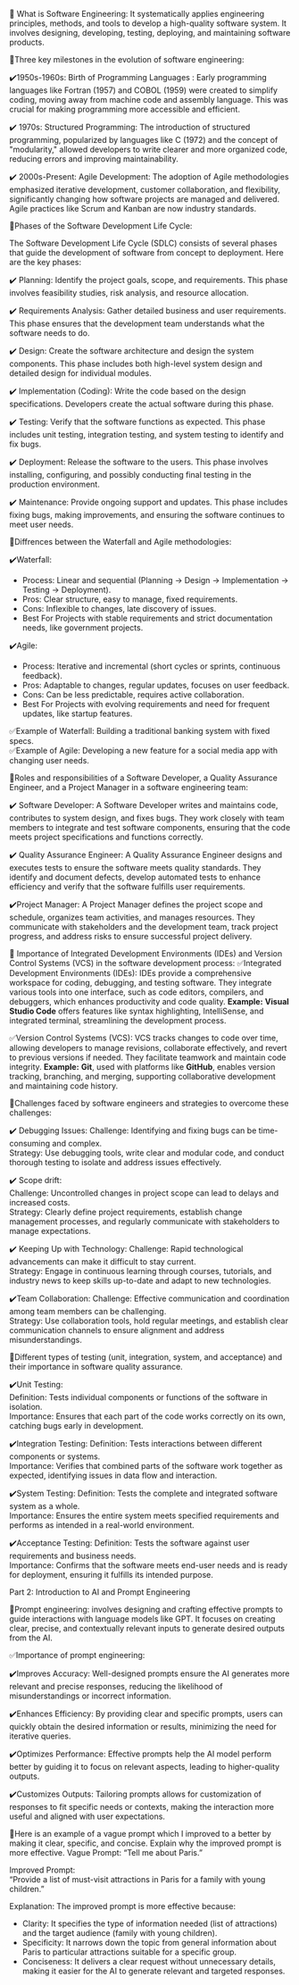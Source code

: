 🔹 What is Software Engineering: It systematically applies engineering principles, methods, and tools to develop a high-quality software system. It involves designing, developing, testing, deploying, and maintaining software products.

 🔹Three key milestones in the evolution of software engineering:
 
  ✔️1950s-1960s: Birth of Programming Languages :
   Early programming languages like Fortran (1957) and COBOL (1959) were created to simplify coding, moving away from machine code and assembly language. This was crucial for making programming more accessible and efficient.

  ✔️ 1970s: Structured Programming: 
   The introduction of structured programming, popularized by languages like C (1972) and the concept of "modularity," allowed developers to write clearer and more organized code, reducing errors and improving maintainability.

  ✔️ 2000s-Present: Agile Development: 
   The adoption of Agile methodologies emphasized iterative development, customer collaboration, and flexibility, significantly changing how software projects are managed and delivered. 
Agile practices like Scrum and Kanban are now industry standards.
 
🔹Phases of the Software Development Life Cycle:

The Software Development Life Cycle (SDLC) consists of several phases that guide the development of software from concept to deployment. Here are the key phases:

✔️ Planning: Identify the project goals, scope, and requirements. This phase involves feasibility studies, risk analysis, and resource allocation.

✔️ Requirements Analysis: Gather detailed business and user requirements. This phase ensures that the development team understands what the software needs to do.

✔️ Design: Create the software architecture and design the system components. This phase includes both high-level system design and detailed design for individual modules.

✔️ Implementation (Coding): Write the code based on the design specifications. Developers create the actual software during this phase.

✔️ Testing: Verify that the software functions as expected. This phase includes unit testing, integration testing, and system testing to identify and fix bugs.

✔️ Deployment: Release the software to the users. This phase involves installing, configuring, and possibly conducting final testing in the production environment.

✔️ Maintenance: Provide ongoing support and updates. This phase includes fixing bugs, making improvements, and ensuring the software continues to meet user needs.

🔹Diffrences between the Waterfall and Agile methodologies:

✔️Waterfall:
- Process: Linear and sequential (Planning → Design → Implementation → Testing → Deployment).
- Pros: Clear structure, easy to manage, fixed requirements.
- Cons: Inflexible to changes, late discovery of issues.
- Best For Projects with stable requirements and strict documentation needs, like government projects.

✔️Agile:
- Process: Iterative and incremental (short cycles or sprints, continuous feedback).
- Pros: Adaptable to changes, regular updates, focuses on user feedback.
- Cons: Can be less predictable, requires active collaboration.
- Best For Projects with evolving requirements and need for frequent updates, like startup features.

✅Example of Waterfall: Building a traditional banking system with fixed specs.  
✅Example of Agile: Developing a new feature for a social media app with changing user needs.


🔹Roles and responsibilities of a Software Developer, a Quality Assurance Engineer, and a Project Manager in a software engineering team:

 ✔️ Software Developer: A Software Developer writes and maintains code, contributes to system design, and fixes bugs. They work closely with team members to integrate and test software components, ensuring that the code meets project specifications and functions correctly.

 ✔️ Quality Assurance Engineer: A Quality Assurance Engineer designs and executes tests to ensure the software meets quality standards. They identify and document defects, develop automated tests to enhance efficiency and verify that the software fulfills user requirements.

 ✔️Project Manager: A Project Manager defines the project scope and schedule, organizes team activities, and manages resources. They communicate with stakeholders and the development team, track project progress, and address risks to ensure successful project delivery.


🔹 Importance of Integrated Development Environments (IDEs) and Version Control Systems (VCS) in the software development process:
 ✅Integrated Development Environments (IDEs): IDEs provide a comprehensive workspace for coding, debugging, and testing software. They integrate various tools into one interface, such as code editors, compilers, and debuggers, which enhances productivity and code quality. **Example:** **Visual Studio Code** offers features like syntax highlighting, IntelliSense, and integrated terminal, streamlining the development process.

 ✅Version Control Systems (VCS): VCS tracks changes to code over time, allowing developers to manage revisions, collaborate effectively, and revert to previous versions if needed. They facilitate teamwork and maintain code integrity. **Example:** **Git**, used with platforms like **GitHub**, enables version tracking, branching, and merging, supporting collaborative development and maintaining code history.

🔹Challenges faced by software engineers and strategies to overcome these challenges:

✔️ Debugging Issues: 
Challenge: Identifying and fixing bugs can be time-consuming and complex.  
Strategy: Use debugging tools, write clear and modular code, and conduct thorough testing to isolate and address issues effectively.

✔️ Scope drift:  
Challenge: Uncontrolled changes in project scope can lead to delays and increased costs.  
Strategy: Clearly define project requirements, establish change management processes, and regularly communicate with stakeholders to manage expectations.

✔️ Keeping Up with Technology: 
Challenge: Rapid technological advancements can make it difficult to stay current.  
Strategy: Engage in continuous learning through courses, tutorials, and industry news to keep skills up-to-date and adapt to new technologies.

✔️Team Collaboration: 
Challenge: Effective communication and coordination among team members can be challenging.  
Strategy: Use collaboration tools, hold regular meetings, and establish clear communication channels to ensure alignment and address misunderstandings.

🔹Different types of testing (unit, integration, system, and acceptance) and their importance in software quality assurance.

✔️Unit Testing:  
Definition: Tests individual components or functions of the software in isolation.  
Importance: Ensures that each part of the code works correctly on its own, catching bugs early in development.

✔️Integration Testing:
Definition: Tests interactions between different components or systems.  
Importance: Verifies that combined parts of the software work together as expected, identifying issues in data flow and interaction.

✔️System Testing: 
Definition: Tests the complete and integrated software system as a whole.  
Importance: Ensures the entire system meets specified requirements and performs as intended in a real-world environment.

✔️Acceptance Testing: 
Definition: Tests the software against user requirements and business needs.  
Importance: Confirms that the software meets end-user needs and is ready for deployment, ensuring it fulfills its intended purpose.

Part 2: Introduction to AI and Prompt Engineering

🔹Prompt engineering: involves designing and crafting effective prompts to guide interactions with language models like GPT. It focuses on creating clear, precise, and contextually relevant inputs to generate desired outputs from the AI.

✅Importance of prompt engineering:

✔️Improves Accuracy: Well-designed prompts ensure the AI generates more relevant and precise responses, reducing the likelihood of misunderstandings or incorrect information.

✔️Enhances Efficiency: By providing clear and specific prompts, users can quickly obtain the desired information or results, minimizing the need for iterative queries.

✔️Optimizes Performance: Effective prompts help the AI model perform better by guiding it to focus on relevant aspects, leading to higher-quality outputs.

✔️Customizes Outputs: Tailoring prompts allows for customization of responses to fit specific needs or contexts, making the interaction more useful and aligned with user expectations.

🔹Here is an example of a vague prompt which I  improved to a better by making it clear, specific, and concise. Explain why the improved prompt is more effective.
Vague Prompt:
“Tell me about Paris.”

Improved Prompt:  
“Provide a list of must-visit attractions in Paris for a family with young children.”

Explanation: 
The improved prompt is more effective because:

- Clarity: It specifies the type of information needed (list of attractions) and the target audience (family with young children).
- Specificity: It narrows down the topic from general information about Paris to particular attractions suitable for a specific group.
- Conciseness: It delivers a clear request without unnecessary details, making it easier for the AI to generate relevant and targeted responses.
